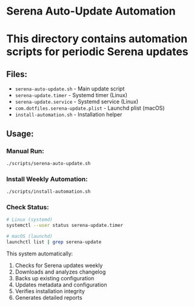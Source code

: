 # Serena Auto-Update Automation
# This directory contains automation scripts for periodic Serena updates

## Files:
- `serena-auto-update.sh` - Main update script
- `serena-update.timer` - Systemd timer (Linux)
- `serena-update.service` - Systemd service (Linux)  
- `com.dotfiles.serena-update.plist` - Launchd plist (macOS)
- `install-automation.sh` - Installation helper

## Usage:

### Manual Run:
```bash
./scripts/serena-auto-update.sh
```

### Install Weekly Automation:
```bash
./scripts/install-automation.sh
```

### Check Status:
```bash
# Linux (systemd)
systemctl --user status serena-update.timer

# macOS (launchd)  
launchctl list | grep serena-update
```

This system automatically:
1. Checks for Serena updates weekly
2. Downloads and analyzes changelog
3. Backs up existing configuration 
4. Updates metadata and configuration
5. Verifies installation integrity
6. Generates detailed reports